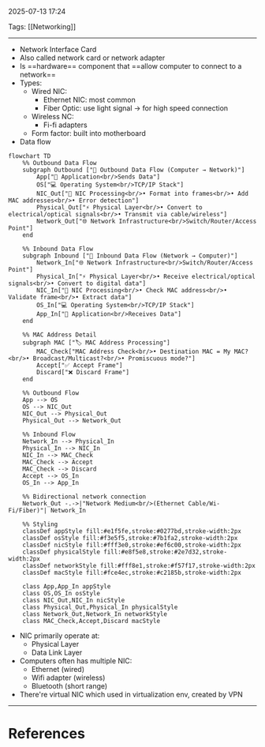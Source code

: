 2025-07-13 17:24

Tags: [[Networking]] 

---

- Network Interface Card
- Also called network card or network adapter
- Is ==hardware== component that ==allow computer to connect to a network==
- Types: 
	- Wired NIC:
		- Ethernet NIC: most common
		- Fiber Optic: use light signal -> for high speed connection
	- Wireless NC:
		- Fi-fi adapters
	- Form factor: built into motherboard
- Data flow
```mermaid
flowchart TD
    %% Outbound Data Flow
    subgraph Outbound ["🔄 Outbound Data Flow (Computer → Network)"]
        App["📱 Application<br/>Sends Data"]
        OS["💻 Operating System<br/>TCP/IP Stack"]
        NIC_Out["🔌 NIC Processing<br/>• Format into frames<br/>• Add MAC addresses<br/>• Error detection"]
        Physical_Out["⚡ Physical Layer<br/>• Convert to electrical/optical signals<br/>• Transmit via cable/wireless"]
        Network_Out["🌐 Network Infrastructure<br/>Switch/Router/Access Point"]
    end
    
    %% Inbound Data Flow
    subgraph Inbound ["🔄 Inbound Data Flow (Network → Computer)"]
        Network_In["🌐 Network Infrastructure<br/>Switch/Router/Access Point"]
        Physical_In["⚡ Physical Layer<br/>• Receive electrical/optical signals<br/>• Convert to digital data"]
        NIC_In["🔌 NIC Processing<br/>• Check MAC address<br/>• Validate frame<br/>• Extract data"]
        OS_In["💻 Operating System<br/>TCP/IP Stack"]
        App_In["📱 Application<br/>Receives Data"]
    end
    
    %% MAC Address Detail
    subgraph MAC ["🏷️ MAC Address Processing"]
        MAC_Check["MAC Address Check<br/>• Destination MAC = My MAC?<br/>• Broadcast/Multicast?<br/>• Promiscuous mode?"]
        Accept["✅ Accept Frame"]
        Discard["❌ Discard Frame"]
    end
    
    %% Outbound Flow
    App --> OS
    OS --> NIC_Out
    NIC_Out --> Physical_Out
    Physical_Out --> Network_Out
    
    %% Inbound Flow
    Network_In --> Physical_In
    Physical_In --> NIC_In
    NIC_In --> MAC_Check
    MAC_Check --> Accept
    MAC_Check --> Discard
    Accept --> OS_In
    OS_In --> App_In
    
    %% Bidirectional network connection
    Network_Out -.->|"Network Medium<br/>(Ethernet Cable/Wi-Fi/Fiber)"| Network_In
    
    %% Styling
    classDef appStyle fill:#e1f5fe,stroke:#0277bd,stroke-width:2px
    classDef osStyle fill:#f3e5f5,stroke:#7b1fa2,stroke-width:2px
    classDef nicStyle fill:#fff3e0,stroke:#ef6c00,stroke-width:2px
    classDef physicalStyle fill:#e8f5e8,stroke:#2e7d32,stroke-width:2px
    classDef networkStyle fill:#fff8e1,stroke:#f57f17,stroke-width:2px
    classDef macStyle fill:#fce4ec,stroke:#c2185b,stroke-width:2px
    
    class App,App_In appStyle
    class OS,OS_In osStyle
    class NIC_Out,NIC_In nicStyle
    class Physical_Out,Physical_In physicalStyle
    class Network_Out,Network_In networkStyle
    class MAC_Check,Accept,Discard macStyle
```
- NIC primarily operate at:
	- Physical Layer
	- Data Link Layer
- Computers often has multiple NIC:
	- Ethernet (wired)
	- Wifi adapter (wireless)
	- Bluetooth (short range)
- There're virtual NIC which used in virtualization env, created by VPN
---
# References